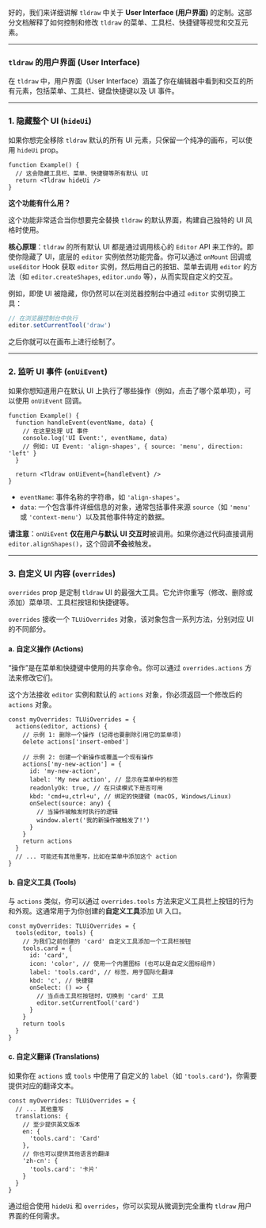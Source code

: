 好的，我们来详细讲解 `tldraw` 中关于 **User Interface (用户界面)** 的定制。这部分文档解释了如何控制和修改 `tldraw` 的菜单、工具栏、快捷键等视觉和交互元素。

---

### **`tldraw` 的用户界面 (User Interface)**

在 `tldraw` 中，用户界面（User Interface）涵盖了你在编辑器中看到和交互的所有元素，包括菜单、工具栏、键盘快捷键以及 UI 事件。

---

### **1. 隐藏整个 UI (`hideUi`)**

如果你想完全移除 `tldraw` 默认的所有 UI 元素，只保留一个纯净的画布，可以使用 `hideUi` prop。

```tsx
function Example() {
  // 这会隐藏工具栏、菜单、快捷键等所有默认 UI
  return <Tldraw hideUi />
}
```

**这个功能有什么用？**

这个功能非常适合当你想要完全替换 `tldraw` 的默认界面，构建自己独特的 UI 风格时使用。

**核心原理**：`tldraw` 的所有默认 UI 都是通过调用核心的 `Editor` API 来工作的。即使你隐藏了 UI，底层的 `editor` 实例依然功能完备。你可以通过 `onMount` 回调或 `useEditor` Hook 获取 `editor` 实例，然后用自己的按钮、菜单去调用 `editor` 的方法（如 `editor.createShapes`, `editor.undo` 等），从而实现自定义的交互。

例如，即使 UI 被隐藏，你仍然可以在浏览器控制台中通过 `editor` 实例切换工具：

```javascript
// 在浏览器控制台中执行
editor.setCurrentTool('draw')
```

之后你就可以在画布上进行绘制了。

---

### **2. 监听 UI 事件 (`onUiEvent`)**

如果你想知道用户在默认 UI 上执行了哪些操作（例如，点击了哪个菜单项），可以使用 `onUiEvent` 回调。

```tsx
function Example() {
  function handleEvent(eventName, data) {
    // 在这里处理 UI 事件
    console.log('UI Event:', eventName, data)
    // 例如: UI Event: 'align-shapes', { source: 'menu', direction: 'left' }
  }

  return <Tldraw onUiEvent={handleEvent} />
}
```

- `eventName`: 事件名称的字符串，如 `'align-shapes'`。
- `data`: 一个包含事件详细信息的对象，通常包括事件来源 `source`（如 `'menu'` 或 `'context-menu'`）以及其他事件特定的数据。

**请注意**：`onUiEvent` **仅在用户与默认 UI 交互时**被调用。如果你通过代码直接调用 `editor.alignShapes()`，这个回调**不会**被触发。

---

### **3. 自定义 UI 内容 (`overrides`)**

`overrides` prop 是定制 `tldraw` UI 的最强大工具。它允许你重写（修改、删除或添加）菜单项、工具栏按钮和快捷键等。

`overrides` 接收一个 `TLUiOverrides` 对象，该对象包含一系列方法，分别对应 UI 的不同部分。

#### **a. 自定义操作 (Actions)**

“操作”是在菜单和快捷键中使用的共享命令。你可以通过 `overrides.actions` 方法来修改它们。

这个方法接收 `editor` 实例和默认的 `actions` 对象，你必须返回一个修改后的 `actions` 对象。

```tsx
const myOverrides: TLUiOverrides = {
  actions(editor, actions) {
    // 示例 1: 删除一个操作 (记得也要删除引用它的菜单项)
    delete actions['insert-embed']

    // 示例 2: 创建一个新操作或覆盖一个现有操作
    actions['my-new-action'] = {
      id: 'my-new-action',
      label: 'My new action', // 显示在菜单中的标签
      readonlyOk: true, // 在只读模式下是否可用
      kbd: 'cmd+u,ctrl+u', // 绑定的快捷键 (macOS, Windows/Linux)
      onSelect(source: any) {
        // 当操作被触发时执行的逻辑
        window.alert('我的新操作被触发了!')
      }
    }
    return actions
  }
  // ... 可能还有其他重写，比如在菜单中添加这个 action
}
```

#### **b. 自定义工具 (Tools)**

与 `actions` 类似，你可以通过 `overrides.tools` 方法来定义工具栏上按钮的行为和外观。这通常用于为你创建的**自定义工具**添加 UI 入口。

```tsx
const myOverrides: TLUiOverrides = {
  tools(editor, tools) {
    // 为我们之前创建的 'card' 自定义工具添加一个工具栏按钮
    tools.card = {
      id: 'card',
      icon: 'color', // 使用一个内置图标 (也可以是自定义图标组件)
      label: 'tools.card', // 标签，用于国际化翻译
      kbd: 'c', // 快捷键
      onSelect: () => {
        // 当点击工具栏按钮时，切换到 'card' 工具
        editor.setCurrentTool('card')
      }
    }
    return tools
  }
}
```

#### **c. 自定义翻译 (Translations)**

如果你在 `actions` 或 `tools` 中使用了自定义的 `label`（如 `'tools.card'`)，你需要提供对应的翻译文本。

```tsx
const myOverrides: TLUiOverrides = {
  // ... 其他重写
  translations: {
    // 至少提供英文版本
    en: {
      'tools.card': 'Card'
    },
    // 你也可以提供其他语言的翻译
    'zh-cn': {
      'tools.card': '卡片'
    }
  }
}
```

通过组合使用 `hideUi` 和 `overrides`，你可以实现从微调到完全重构 `tldraw` 用户界面的任何需求。
